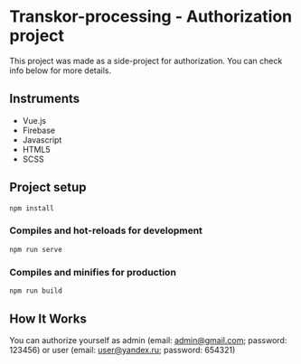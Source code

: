 # Transkor-processing - Authorization project
This project was made as a side-project for authorization. You can check info below for more details.

## Instruments
- Vue.js
- Firebase
- Javascript
- HTML5
- SCSS

## Project setup
```
npm install
```

### Compiles and hot-reloads for development
```
npm run serve
```

### Compiles and minifies for production
```
npm run build
```

## How It Works
You can authorize yourself as admin (email: admin@gmail.com; password: 123456) or user (email: user@yandex.ru; password: 654321)
